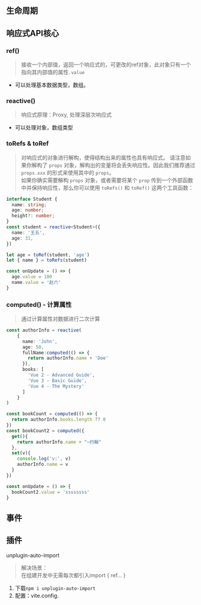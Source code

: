 ## 生命周期


## 响应式API核心
### ref()
> 接收一个内部值，返回一个响应式的，可更改的ref对象，此对象只有一个指向其内部值的属性`.value`
- 可以处理基本数据类型，数组。

### reactive()
> 响应式原理：Proxy, 处理深层次响应式
- 可以处理对象，数组类型

### toRefs & toRef
> 对响应式的对象进行解构，使得结构出来的属性也具有响应式。
> 请注意如果你解构了 `props` 对象，解构出的变量将会丢失响应性。因此我们推荐通过 `props.xxx` 的形式来使用其中的 `props`。
> <br>
> 如果你确实需要解构 `props` 对象，或者需要将某个 `prop` 传到一个外部函数中并保持响应性，那么你可以使用 `toRefs()` 和 `toRef()` 这两个工具函数：
```ts
interface Student {
  name: string;
  age: number;
  height?: number;
}
const student = reactive<Student>({
  name: '王五',
  age: 31,
})

let age = toRef(student, 'age')
let { name } = toRefs(student)

const onUpdate = () => {
  age.value = 100
  name.value = '赵六'
}
```

### computed() - 计算属性
> 通过计算属性对数据进行二次计算
```ts
const authorInfo = reactive(
    {
      name: 'John',
      age: 50,
      fullName:computed(() => {
        return authorInfo.name + 'Doe'
      }),
      books: [
        'Vue 2 - Advanced Guide',
        'Vue 3 - Basic Guide',
        'Vue 4 - The Mystery'
      ]
    }
)

const bookCount = computed(() => {
  return authorInfo.books.length ?? 0
})
const bookCount2 = computed({
  get(){
    return authorInfo.name + "~约翰"
  },
  set(v){
    console.log('v:', v)
    authorInfo.name = v
  }
})

const onUpdate = () => {
  bookCount2.value = 'ssssssss'
}
```


## 事件


## 插件
unplugin-auto-import
> 解决场景：<br>在组建开发中无需每次都引入import { ref... }
1. 下载`npm i unplugin-auto-import`
2. 配置：vite.config.